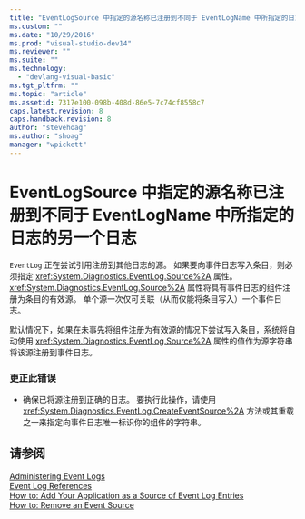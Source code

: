 ```yaml
---
title: "EventLogSource 中指定的源名称已注册到不同于 EventLogName 中所指定的日志的另一个日志 | Microsoft Docs"
ms.custom: ""
ms.date: "10/29/2016"
ms.prod: "visual-studio-dev14"
ms.reviewer: ""
ms.suite: ""
ms.technology: 
  - "devlang-visual-basic"
ms.tgt_pltfrm: ""
ms.topic: "article"
ms.assetid: 7317e100-098b-408d-86e5-7c74cf8558c7
caps.latest.revision: 8
caps.handback.revision: 8
author: "stevehoag"
ms.author: "shoag"
manager: "wpickett"
---
```

# EventLogSource 中指定的源名称已注册到不同于 EventLogName 中所指定的日志的另一个日志
`EventLog` 正在尝试引用注册到其他日志的源。 如果要向事件日志写入条目，则必须指定 <xref:System.Diagnostics.EventLog.Source%2A> 属性。<xref:System.Diagnostics.EventLog.Source%2A> 属性将具有事件日志的组件注册为条目的有效源。 单个源一次仅可关联（从而仅能将条目写入）一个事件日志。  
  
 默认情况下，如果在未事先将组件注册为有效源的情况下尝试写入条目，系统将自动使用 <xref:System.Diagnostics.EventLog.Source%2A> 属性的值作为源字符串将该源注册到事件日志。  
  
### 更正此错误  
  
-   确保已将源注册到正确的日志。 要执行此操作，请使用 <xref:System.Diagnostics.EventLog.CreateEventSource%2A> 方法或其重载之一来指定向事件日志唯一标识你的组件的字符串。  
  
## 请参阅  
 [Administering Event Logs](http://msdn.microsoft.com/zh-cn/35f53238-bdd2-417b-acd8-2fd9f7397f18)   
 [Event Log References](http://msdn.microsoft.com/zh-cn/4af0661c-6c96-49f4-961d-b26ed9bc3e87)   
 [How to: Add Your Application as a Source of Event Log Entries](http://msdn.microsoft.com/zh-cn/948ff920-a739-4e66-a191-ee951512d42c)   
 [How to: Remove an Event Source](http://msdn.microsoft.com/zh-cn/bc66c900-4b8a-426a-b8e2-17031a20167e)